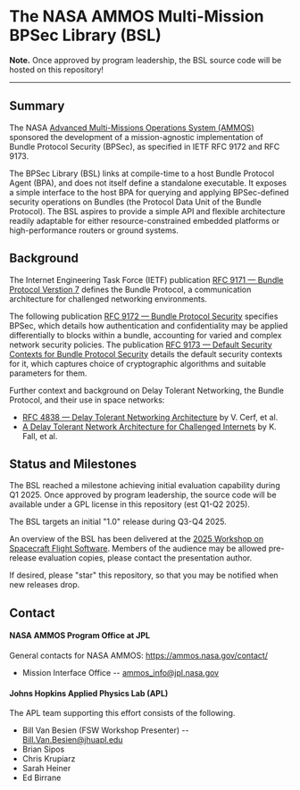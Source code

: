 # The NASA AMMOS Multi-Mission BPSec Library (BSL)

**Note.** Once approved by program leadership, the BSL source code will be hosted on this repository!

---

## Summary

The NASA [Advanced Multi-Missions Operations System \(AMMOS\)](https://ammos.nasa.gov/) sponsored the development of a mission-agnostic implementation of Bundle Protocol Security (BPSec), as specified in IETF RFC 9172 and RFC 9173.

The BPSec Library (BSL) links at compile-time to a host Bundle Protocol Agent (BPA), and does not itself define a standalone executable. It exposes a simple interface to the host BPA for querying and applying BPSec-defined security operations on Bundles (the Protocol Data Unit of the Bundle Protocol). The BSL aspires to provide a simple API and flexible architecture readily adaptable for either resource-constrained embedded platforms or high-performance routers or ground systems.

## Background

The Internet Engineering Task Force (IETF) publication [RFC 9171 &mdash; Bundle Protocol Verstion 7](https://datatracker.ietf.org/doc/rfc9171/) defines the Bundle Protocol, a communication architecture for challenged networking environments.

The following publication [RFC 9172 &mdash; Bundle Protocol Security](https://datatracker.ietf.org/doc/rfc9172/) specifies BPSec, which details how authentication and confidentiality may be applied differentially to blocks within a bundle, accounting for varied and complex network security policies. The publication [RFC 9173 &mdash; Default Security Contexts for Bundle Protocol Security](https://datatracker.ietf.org/doc/rfc9173/) details the default security contexts for it, which captures choice of cryptographic algorithms and suitable parameters for them.

Further context and background on Delay Tolerant Networking, the Bundle Protocol, and their use in space networks:
 * [RFC 4838 &mdash; Delay Tolerant Networking Architecture](https://www.rfc-editor.org/info/rfc4838) by V. Cerf, et al.
 * [A Delay Tolerant Network Architecture for Challenged Internets](https://dl.acm.org/doi/10.1145/863955.863960) by K. Fall, et al.

## Status and Milestones 

The BSL reached a milestone achieving initial evaluation capability during Q1 2025. Once approved by program leadership, the source code will be available under a GPL license in this repository (est Q1-Q2 2025).

The BSL targets an initial "1.0" release during Q3-Q4 2025.

An overview of the BSL has been delivered at the [2025 Workshop on Spacecraft Flight Software](https://flightsoftware.org/workshop/FSW2025). Members of the audience may be allowed pre-release evaluation copies, please contact the presentation author.

If desired, please "star" this repository, so that you may be notified when new releases drop.

## Contact

#### NASA AMMOS Program Office at JPL

General contacts for NASA AMMOS: https://ammos.nasa.gov/contact/

 * Mission Interface Office -- ammos_info@jpl.nasa.gov

#### Johns Hopkins Applied Physics Lab (APL)

The APL team supporting this effort consists of the following.

 * Bill Van Besien (FSW Workshop Presenter) -- Bill.Van.Besien@jhuapl.edu
 * Brian Sipos
 * Chris Krupiarz
 * Sarah Heiner
 * Ed Birrane

